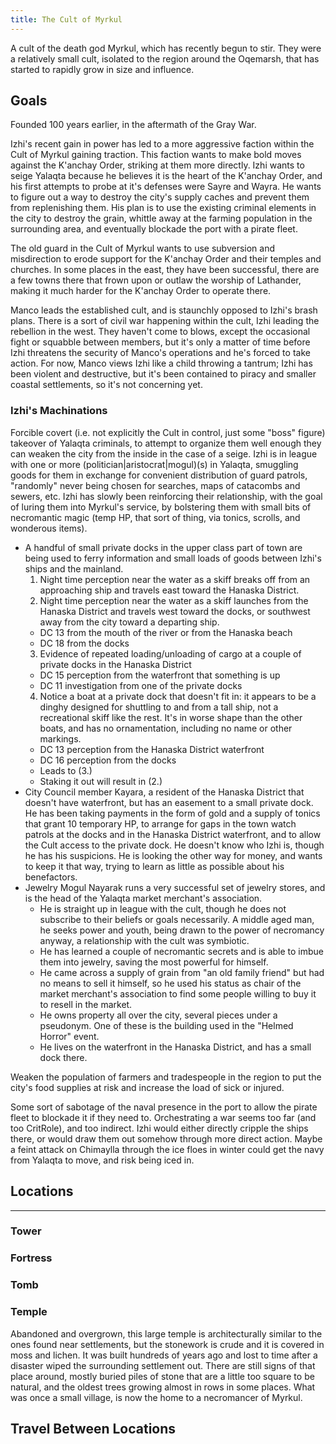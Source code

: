 ```yaml
---
title: The Cult of Myrkul
---
```


A cult of the death god Myrkul, which has recently begun to stir.  They were a relatively small cult, isolated to the region around the Oqemarsh, that has started to rapidly grow in size and influence.

## Goals

Founded 100 years earlier, in the aftermath of the Gray War.

Izhi's recent gain in power has led to a more aggressive faction within the Cult of Myrkul gaining traction.  This faction wants to make bold moves against the K'anchay Order, striking at them more directly.  Izhi wants to seige Yalaqta because he believes it is the heart of the K'anchay Order, and his first attempts to probe at it's defenses were Sayre and Wayra.  He wants to figure out a way to destroy the city's supply caches and prevent them from replenishing them.  His plan is to use the existing criminal elements in the city to destroy the grain, whittle away at the farming population in the surrounding area, and eventually blockade the port with a pirate fleet.

The old guard in the Cult of Myrkul wants to use subversion and misdirection to erode support for the K'anchay Order and their temples and churches.  In some places in the east, they have been successful, there are a few towns there that frown upon or outlaw the worship of Lathander, making it much harder for the K'anchay Order to operate there.

Manco leads the established cult, and is staunchly opposed to Izhi's brash plans.  There is a sort of civil war happening within the cult, Izhi leading the rebellion in the west.  They haven't come to blows, except the occasional fight or squabble between members, but it's only a matter of time before Izhi threatens the security of Manco's operations and he's forced to take action.  For now, Manco views Izhi like a child throwing a tantrum; Izhi has been violent and destructive, but it's been contained to piracy and smaller coastal settlements, so it's not concerning yet.

### Izhi's Machinations

Forcible covert (i.e. not explicitly the Cult in control, just some "boss" figure) takeover of Yalaqta criminals, to attempt to organize them well enough they can weaken the city from the inside in the case of a seige.  Izhi is in league with one or more (politician|aristocrat|mogul)(s) in Yalaqta, smuggling goods for them in exchange for convenient distribution of guard patrols, "randomly" never being chosen for searches, maps of catacombs and sewers, etc.  Izhi has slowly been reinforcing their relationship, with the goal of luring them into Myrkul's service, by bolstering them with small bits of necromantic magic (temp HP, that sort of thing, via tonics, scrolls, and wonderous items).
  - A handful of small private docks in the upper class part of town are being used to ferry information and small loads of goods between Izhi's ships and the mainland.
    1. Night time perception near the water as a skiff breaks off from an approaching ship and travels east toward the Hanaska District.
    2. Night time perception near the water as a skiff launches from the Hanaska District and travels west toward the docks, or southwest away from the city toward a departing ship.
      - DC 13 from the mouth of the river or from the Hanaska beach
      - DC 18 from the docks
    3. Evidence of repeated loading/unloading of cargo at a couple of private docks in the Hanaska District
      - DC 15 perception from the waterfront that something is up
      - DC 11 investigation from one of the private docks
    4. Notice a boat at a private dock that doesn't fit in: it appears to be a dinghy designed for shuttling to and from a tall ship, not a recreational skiff like the rest.  It's in worse shape than the other boats, and has no ornamentation, including no name or other markings.
      - DC 13 perception from the Hanaska District waterfront
      - DC 16 perception from the docks
      - Leads to (3.)
      - Staking it out will result in (2.)
  - City Council member Kayara, a resident of the Hanaska District that doesn't have waterfront, but has an easement to a small private dock.  He has been taking payments in the form of gold and a supply of tonics that grant 10 temporary HP, to arrange for gaps in the town watch patrols at the docks and in the Hanaska District waterfront, and to allow the Cult access to the private dock.  He doesn't know who Izhi is, though he has his suspicions.  He is looking the other way for money, and wants to keep it that way, trying to learn as little as possible about his benefactors.
  - Jewelry Mogul Nayarak runs a very successful set of jewelry stores, and is the head of the Yalaqta market merchant's association.
    - He is straight up in league with the cult, though he does not subscribe to their beliefs or goals necessarily.  A middle aged man, he seeks power and youth, being drawn to the power of necromancy anyway, a relationship with the cult was symbiotic.
    - He has learned a couple of necromantic secrets and is able to imbue them into jewelry, saving the most powerful for himself.
    - He came across a supply of grain from "an old family friend" but had no means to sell it himself, so he used his status as chair of the market merchant's association to find some people willing to buy it to resell in the market.
    - He owns property all over the city, several pieces under a pseudonym.  One of these is the building used in the "Helmed Horror" event.
    - He lives on the waterfront in the Hanaska District, and has a small dock there.

Weaken the population of farmers and tradespeople in the region to put the city's food supplies at risk and increase the load of sick or injured.

Some sort of sabotage of the naval presence in the port to allow the pirate fleet to blockade it if they need to.  Orchestrating a war seems too far (and too CritRole), and too indirect.  Izhi would either directly cripple the ships there, or would draw them out somehow through more direct action.  Maybe a feint attack on Chimaylla through the ice floes in winter could get the navy from Yalaqta to move, and risk being iced in.


## Locations
---

### Tower

### Fortress

### Tomb

### Temple

Abandoned and overgrown, this large temple is architecturally similar to the ones found near settlements, but the stonework is crude and it is covered in moss and lichen.  It was built hundreds of years ago and lost to time after a disaster wiped the surrounding settlement out.  There are still signs of that place around, mostly buried piles of stone that are a little too square to be natural, and the oldest trees growing almost in rows in some places.  What was once a small village, is now the home to a necromancer of Myrkul.


## Travel Between Locations

